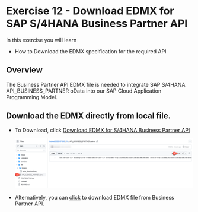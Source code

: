 # Exercise 12 - Download EDMX for SAP S/4HANA Business Partner API

In this exercise you will learn
- How to Download the EDMX specification for the required API

## Overview

The Business Partner API EDMX file is needed to integrate SAP S/4HANA API_BUSINESS_PARTNER oData into our SAP Cloud Application Programming Model. 

## Download the EDMX directly from local file.

- To Download, click [Download EDMX for S/4HANA Business Partner API](/file/API_BUSINESS_PARTNER.edmx)

   ![Download EDMX](/file/images/edmx_download.png)

- Alternatively, you can [click](https://github.com/SAP-samples/btp-developer-guide-cap/blob/main/documentation/remote-service/explore-apis-and-events/README.md) to download EDMX file from Business Partner API.

